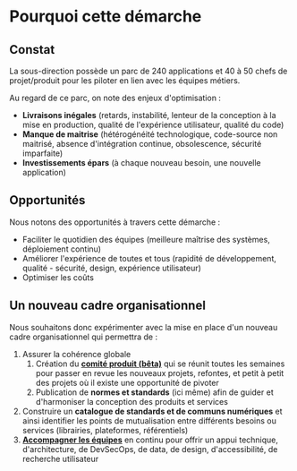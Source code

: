 # Pourquoi cette démarche

## Constat
La sous-direction possède un parc de 240 applications et 40 à 50 chefs de projet/produit pour les piloter en lien avec les équipes métiers.

Au regard de ce parc, on note des enjeux d'optimisation :
* **Livraisons inégales** (retards, instabilité, lenteur de la conception à la mise en production, qualité de l'expérience utilisateur, qualité du code)
* **Manque de maitrise** (hétérogénéité technologique, code-source non maitrisé, absence d'intégration continue, obsolescence, sécurité imparfaite)
* **Investissements épars** (à chaque nouveau besoin, une nouvelle application)

## Opportunités
Nous notons des opportunités à travers cette démarche :
* Faciliter le quotidien des équipes (meilleure maîtrise des systèmes, déploiement continu)
* Améliorer l'expérience de toutes et tous (rapidité de développement, qualité - sécurité, design, expérience utilisateur)
* Optimiser les coûts

## Un nouveau cadre organisationnel
Nous souhaitons donc expérimenter avec la mise en place d'un nouveau cadre organisationnel qui permettra de :
1. Assurer la cohérence globale
   1. Création du [**comité produit (bêta)**](comite-produit-beta.md) qui se réunit toutes les semaines pour passer en revue les nouveaux projets, refontes, et petit à petit des projets où il existe une opportunité de pivoter
   2. Publication de **normes et standards** (ici même) afin de guider et d'harmoniser la conception des produits et services
2. Construire un **catalogue de standards et de communs numériques** et ainsi identifier les points de mutualisation entre différents besoins ou services (librairies, plateformes, référentiels)
3. [**Accompagner les équipes**](https://msociauxfr.sharepoint.com/teams/ProductTeams-DevDesignAccessibilitRechercheutilisateurCoachi/SitePages/Accueil.aspx) en continu pour offrir un appui technique, d'architecture, de DevSecOps, de data, de design, d'accessibilité, de recherche utilisateur